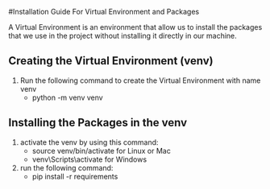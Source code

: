 #Installation Guide For Virtual Environment and Packages

A Virtual Environment is an environment that allow us to install the packages 
that we use in the project without installing it directly in our machine.

## Creating the Virtual Environment (venv)
1) Run the following command to create the Virtual Environment with name venv
    <ul>
        <li>python -m venv venv</li>
    </ul>
## Installing the Packages in the venv

 1) activate the venv by using this command: <br>
    <ul>
        <li>source venv/bin/activate for Linux or Mac</li>
        <li>venv\Scripts\activate for Windows</li>
    </ul>
 2) run the following command:
    <ul>
        <li>pip install -r requirements</li>
    </ul>